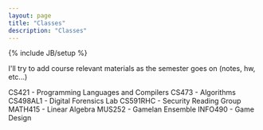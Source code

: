```yaml
---
layout: page
title: "Classes"
description: "Classes"
---
```

{% include JB/setup %}

I'll try to add course relevant materials as the semester goes on (notes, hw, etc...)

CS421 - Programming Languages and Compilers
CS473 - Algorithms
CS498AL1 - Digital Forensics Lab
CS591RHC - Security Reading Group
MATH415 - Linear Algebra
MUS252 - Gamelan Ensemble
INFO490 - Game Design